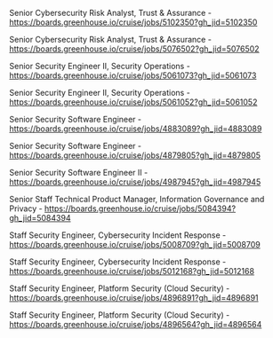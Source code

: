 Senior Cybersecurity Risk Analyst, Trust & Assurance - https://boards.greenhouse.io/cruise/jobs/5102350?gh_jid=5102350

Senior Cybersecurity Risk Analyst, Trust & Assurance - https://boards.greenhouse.io/cruise/jobs/5076502?gh_jid=5076502

 Senior Security Engineer II, Security Operations - https://boards.greenhouse.io/cruise/jobs/5061073?gh_jid=5061073

Senior Security Engineer II, Security Operations - https://boards.greenhouse.io/cruise/jobs/5061052?gh_jid=5061052

 Senior Security Software Engineer - https://boards.greenhouse.io/cruise/jobs/4883089?gh_jid=4883089

Senior Security Software Engineer - https://boards.greenhouse.io/cruise/jobs/4879805?gh_jid=4879805

Senior Security Software Engineer II - https://boards.greenhouse.io/cruise/jobs/4987945?gh_jid=4987945

Senior Staff Technical Product Manager, Information Governance and Privacy - https://boards.greenhouse.io/cruise/jobs/5084394?gh_jid=5084394

Staff Security Engineer, Cybersecurity Incident Response - https://boards.greenhouse.io/cruise/jobs/5008709?gh_jid=5008709

Staff Security Engineer, Cybersecurity Incident Response - https://boards.greenhouse.io/cruise/jobs/5012168?gh_jid=5012168

 Staff Security Engineer, Platform Security (Cloud Security) - https://boards.greenhouse.io/cruise/jobs/4896891?gh_jid=4896891

Staff Security Engineer, Platform Security (Cloud Security) - https://boards.greenhouse.io/cruise/jobs/4896564?gh_jid=4896564

